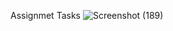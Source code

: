 Assignmet Tasks
![Screenshot (189)](https://user-images.githubusercontent.com/45370567/231439399-7e6badf2-3cf0-4e61-b8a2-da512580b404.png)
